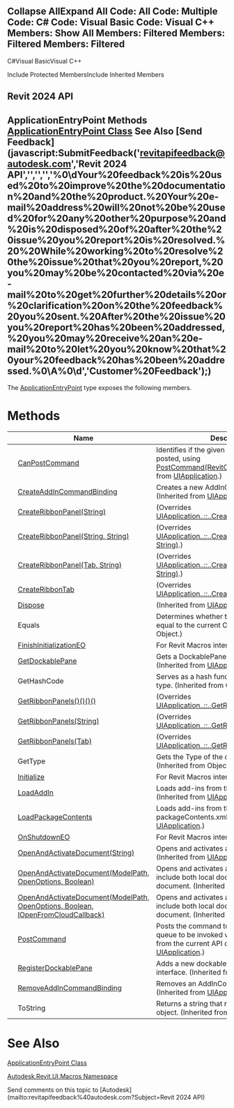 ﻿

Collapse AllExpand All Code: All Code: Multiple Code: C# Code: Visual Basic Code: Visual C++  Members: Show All Members: Filtered Members: Filtered Members: Filtered   
---  
  
C#Visual BasicVisual C++

Include Protected MembersInclude Inherited Members

Revit 2024 API  
---  
ApplicationEntryPoint Methods  
[ApplicationEntryPoint Class](7ff0ad2b-7713-ec77-ccc9-8a01fffcf83e.md) See Also [Send Feedback](javascript:SubmitFeedback\('revitapifeedback@autodesk.com','Revit 2024 API','','','','%0\\dYour%20feedback%20is%20used%20to%20improve%20the%20documentation%20and%20the%20product.%20Your%20e-mail%20address%20will%20not%20be%20used%20for%20any%20other%20purpose%20and%20is%20disposed%20of%20after%20the%20issue%20you%20report%20is%20resolved.%20%20While%20working%20to%20resolve%20the%20issue%20that%20you%20report,%20you%20may%20be%20contacted%20via%20e-mail%20to%20get%20further%20details%20or%20clarification%20on%20the%20feedback%20you%20sent.%20After%20the%20issue%20you%20report%20has%20been%20addressed,%20you%20may%20receive%20an%20e-mail%20to%20let%20you%20know%20that%20your%20feedback%20has%20been%20addressed.%0\\A%0\\d','Customer%20Feedback'\);)  
---  
  
The [ApplicationEntryPoint](7ff0ad2b-7713-ec77-ccc9-8a01fffcf83e.md) type exposes the following members.

# Methods

|  | Name | Description |
| --- | --- | --- |
|  | [CanPostCommand](ad477369-623b-2747-9f76-f24b17aed6b4.md) | Identifies if the given command can be posted, using [PostCommand(RevitCommandId)](b0df464d-1733-ea9e-ac40-399fa9c9a037.md). (Inherited from [UIApplication](51ca80e2-3e5f-7dd2-9d95-f210950c72ae.md).) |
|  | [CreateAddInCommandBinding](a9a2ddeb-f35c-de4f-55b2-83f6fdea7dae.md) | Creates a new AddInCommandBinding. (Inherited from [UIApplication](51ca80e2-3e5f-7dd2-9d95-f210950c72ae.md).) |
|  | [CreateRibbonPanel(String)](855200bf-24a4-2d34-a716-5b70647d34ae.md) | (Overrides [UIApplication..::..CreateRibbonPanel(String)](17555f25-1afe-db1a-ebd5-845a41c4b28b.md).) |
|  | [CreateRibbonPanel(String, String)](9480ac88-4c6c-899e-05d5-aeff3fcbd829.md) | (Overrides [UIApplication..::..CreateRibbonPanel(String, String)](5c22d48b-59b3-2599-7c7a-83257cddf0df.md).) |
|  | [CreateRibbonPanel(Tab, String)](d2bde88f-d642-83d1-371a-736d44e7809b.md) | (Overrides [UIApplication..::..CreateRibbonPanel(Tab, String)](4b622d01-661e-7bf7-a6c6-a4ca67c5e365.md).) |
|  | [CreateRibbonTab](89b8e17b-bf07-6ed4-e237-862fdd035386.md) | (Overrides [UIApplication..::..CreateRibbonTab(String)](841d6694-4e2c-b75d-2d11-b39e7fda1c37.md).) |
|  | [Dispose](e6297962-5639-88c2-d673-79c8cc030757.md) | (Inherited from [UIApplication](51ca80e2-3e5f-7dd2-9d95-f210950c72ae.md).) |
|  | Equals | Determines whether the specified Object is equal to the current Object. (Inherited from Object.) |
|  | [FinishInitializationEO](fae6c1ae-a22b-5d80-6b13-fdd08be4a920.md) | For Revit Macros internal use only. |
|  | [GetDockablePane](45a7e7c9-1bd2-b7aa-27c9-4efad9882870.md) | Gets a DockablePane object by its ID. (Inherited from [UIApplication](51ca80e2-3e5f-7dd2-9d95-f210950c72ae.md).) |
|  | GetHashCode | Serves as a hash function for a particular type.  (Inherited from Object.) |
|  | [GetRibbonPanels()()()()](3abcb2a7-e687-0d30-f0c4-bff2f57276de.md) | (Overrides [UIApplication..::..GetRibbonPanels()()()()](a360da3d-94a3-4521-ee55-4797112da02d.md).) |
|  | [GetRibbonPanels(String)](eae8d4a1-1c9b-99a5-c7e8-01aca6f201b9.md) | (Overrides [UIApplication..::..GetRibbonPanels(String)](050f1ec2-e323-a09e-610f-5e31553b39bf.md).) |
|  | [GetRibbonPanels(Tab)](3bd3fa1d-dc68-86a7-86fb-c5fe91bb9491.md) | (Overrides [UIApplication..::..GetRibbonPanels(Tab)](0b079368-6f89-a359-eb7e-039ba25ac792.md).) |
|  | GetType | Gets the Type of the current instance. (Inherited from Object.) |
|  | [Initialize](bc060e44-2e6c-1e29-4f64-ceb8a020d6ad.md) | For Revit Macros internal use only. |
|  | [LoadAddIn](d2da5644-3202-dfeb-daed-6ff046e5640c.md) | Loads add-ins from the given manifest file.  (Inherited from [UIApplication](51ca80e2-3e5f-7dd2-9d95-f210950c72ae.md).) |
|  | [LoadPackageContents](dc0790b0-44ca-2db9-30af-aec18344bf00.md) | Loads add-ins from the given packageContents.xml file.  (Inherited from [UIApplication](51ca80e2-3e5f-7dd2-9d95-f210950c72ae.md).) |
|  | [OnShutdownEO](6ab1c3be-aaf2-1fbc-48d6-5edc1c13a391.md) | For Revit Macros internal use only. |
|  | [OpenAndActivateDocument(String)](3b3d671d-47ec-2ed8-1818-a7c19d01884b.md) | Opens and activates a Revit document.  (Inherited from [UIApplication](51ca80e2-3e5f-7dd2-9d95-f210950c72ae.md).) |
|  | [OpenAndActivateDocument(ModelPath, OpenOptions, Boolean)](e74b17da-9e81-900e-c8df-a63718e4e82b.md) | Opens and activates a Revit document, include both local document or cloud document.  (Inherited from [UIApplication](51ca80e2-3e5f-7dd2-9d95-f210950c72ae.md).) |
|  | [OpenAndActivateDocument(ModelPath, OpenOptions, Boolean, IOpenFromCloudCallback)](4df0298b-b35e-c110-8643-527641980560.md) | Opens and activates a Revit document, include both local document or cloud document.  (Inherited from [UIApplication](51ca80e2-3e5f-7dd2-9d95-f210950c72ae.md).) |
|  | [PostCommand](b0df464d-1733-ea9e-ac40-399fa9c9a037.md) | Posts the command to the Revit message queue to be invoked when control returns from the current API context.  (Inherited from [UIApplication](51ca80e2-3e5f-7dd2-9d95-f210950c72ae.md).) |
|  | [RegisterDockablePane](8b0d1acb-838a-d11e-aa38-7d8207be8d32.md) | Adds a new dockable pane to the Revit user interface. (Inherited from [UIApplication](51ca80e2-3e5f-7dd2-9d95-f210950c72ae.md).) |
|  | [RemoveAddInCommandBinding](71a20b47-41d4-43be-4edb-b8b14cf56962.md) | Removes an AddInCommandBinding. (Inherited from [UIApplication](51ca80e2-3e5f-7dd2-9d95-f210950c72ae.md).) |
|  | ToString | Returns a string that represents the current object. (Inherited from Object.) |
  
# See Also

[ApplicationEntryPoint Class](7ff0ad2b-7713-ec77-ccc9-8a01fffcf83e.md)

[Autodesk.Revit.UI.Macros Namespace](b95f100a-6cb5-12b3-9b2d-01bc661452db.md)

Send comments on this topic to [Autodesk](mailto:revitapifeedback%40autodesk.com?Subject=Revit 2024 API)